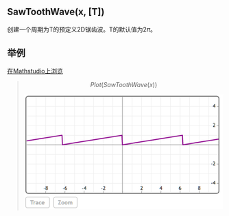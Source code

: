 ## SawToothWave(x, [T])


创建一个周期为T的预定义2D锯齿波。T的默认值为$2 \pi$。

## 举例  
[在Mathstudio上浏览](http://mathstud.io/?input[0]=UGxvdChTYXdUb290aFdhdmUoeCkp)


>   ```math
>   Plot(SawToothWave(x))
>   ```
>   ![SawToothWave](../_media/S/SawToothWave.png)

